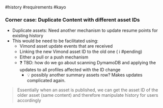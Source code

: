 #history #requirements #kayo 


### Corner case: Duplicate Content with different asset IDs
- Duplicate assets: Need another mechanism to update resume points for existing history
- This would be need to be facilitated using:
	- Vimond asset update events that are received
	- Linking the new Vimond asset ID to the old one ( ℹ️ #pending)
	- Either a pull or a push mechanism
	- ❓ TBD: how do we go about scanning DymamoDB and applying the updates to all profiles affected with the ID change
		- 💡 possibly another summary assets row? Makes updates complicated again.

> Essentially when an asset is published, we can get the asset ID of the older asset (same content) and therefore manipulate history for users accordingly 

